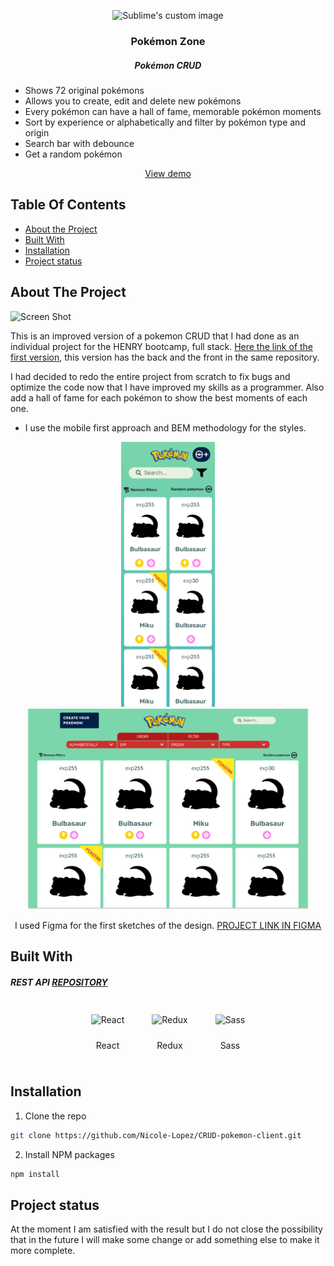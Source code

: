 <p align="center">
  <img src="./public/favicon.ico" alt="Sublime's custom image" width="150"/>
  <h3 align="center">Pokémon Zone</h3>
  <h5 align="center">Pokémon CRUD</h5>
</p>   

* Shows 72 original pokémons
* Allows you to create, edit and delete new pokémons
* Every pokémon can have a hall of fame, memorable pokémon moments
* Sort by experience or alphabetically and filter by pokémon type and origin
* Search bar with debounce
* Get a random pokémon

<p  align="center"><a href="https://crud-pokemon-client.vercel.app">View demo</a></p>


## Table Of Contents

* [About the Project](#about-the-project)
* [Built With](#built-with)
* [Installation](#installation)
* [Project status](#project-status)


## About The Project

![Screen Shot](images/screenshot.png)

This is an improved version of a pokemon CRUD that I had done as an individual project for the HENRY bootcamp, full stack. <a href="https://github.com/Nicole-Lopez/PI---POKEMON.git">Here the link of the first version</a>, this version has the back and the front in the same repository.

I had decided to redo the entire project from scratch to fix bugs and optimize the code now that I have improved my skills as a programmer. Also add a hall of fame for each pokémon to show the best moments of each one.

* I use the mobile first approach and BEM methodology for the styles.

<p align="center">
    <img src="./src/assets/static/README img/HOMEPAGE w320.png" alt="HOMEPAGE w320" width="150"/>
    <img src="./src/assets/static/README img/HOMEPAGE.png" alt="HOMEPAGE" width="450"/>
    <p  align="center">
        I used Figma for the first sketches of the design.
        <a href="https://www.figma.com/file/81z3JBIMyHzBANKjLbhDbi/Pokedex?node-id=613%3A186&t=nQF3yu2dn2iGwPZf-1">PROJECT LINK IN FIGMA</a>
    </p>

</p>


## Built With
##### REST API  <a href="https://github.com/Nicole-Lopez/CRUD-pokemon-api.git">REPOSITORY</a>

<div align="center">  
<span style="margin: 10px; display:inline-block">
<img style="margin: 10px" src="https://profilinator.rishav.dev/skills-assets/react-original-wordmark.svg" alt="React" height="50" /></a>  
<p>React</p>
</span>

<span style="margin: 10px; display:inline-block">
<img style="margin: 10px" src="https://profilinator.rishav.dev/skills-assets/redux-original.svg" alt="Redux" height="50" /></a>  
<p>Redux</p>
</span>

<span style="margin: 10px; display:inline-block">
<img style="margin: 10px" src="https://profilinator.rishav.dev/skills-assets/sass-original.svg" alt="Sass" height="50" /></a>  
<p>Sass</p>
</span>
</div>



## Installation
1. Clone the repo

```sh
git clone https://github.com/Nicole-Lopez/CRUD-pokemon-client.git
```

2. Install NPM packages

```sh
npm install
```


## Project status
At the moment I am satisfied with the result but I do not close the possibility that in the future I will make some change or add something else to make it more complete.





